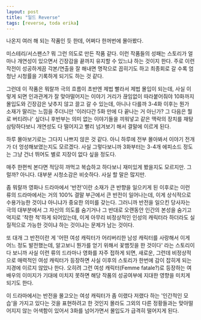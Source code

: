 ```yaml
---
layout: post
title: "일드 Reverse"
tags: [reverse, toda erika]
---
```


나온지 여러 해 되는 작품인 듯 한데, 어쩌다 한꺼번에 몰아봤다.

미스테리/서스팬스? 뭐 그런 의도로 만든 작품 같다. 이런 작품들의 성패는 스토리가 얼마나 개연성이 있으면서 긴장감을 끝까지 유지할 수 있느냐 하는 것이지 한다. 주로 이런 작전이 성공하게끔 각본/연출을 잘 해내면 명작으로 꼽히기도 하고 최종회로 갈 수록 엄청난 시청률을 기록하게 되기도 하는 것 같다. 

그런데 이 작품은 뭐랄까 극의 흐름이 초반엔 제법 빨라서 제법 몰입이 되는데, 사실 이렇게 되면 인과관계가 잘 맞아떨어지는 이야기 거리가 끊임없이 따라붙어줘야 10화까지 몰입도와 긴장감은 낮추지 않고 끌고 갈 수 있는데, 아니나 다를까 3-4화 이후는 뭔가 소재가 딸리는 느낌을 주더니만 '이러다간 5화 만에 다 끝나는 거 아닌가? 그 다음은 뭘로 버티려나' 싶더니 후반부는 의미 없는 이야기들을 끼워넣고 같은 맥락의 장치를 재탕 삼탕하다보니 개연성도 다 떨어지고 빨리 넘겨보기 해서 결말에 이르게 된다. 

하루 몰아보기로는 그다지 나쁘지 않은 것 같다. 아니 하루에 전부 몰아봐서 이야기 전개가 더 엉성해보였는지도 모르겠다. 사실 그렇다보니까 3화부터는 3-4개 에피소드 정도는 그냥 건너 뛰어도 별로 지장이 없다 싶을 정도다. 

매주 한편씩 본다면 적당히 까먹고 복습하고 하다보니 재미있게 봤을지도 모르지만. 그럴까? 아니다. 대부분 시청소감은 비슷하다. 사실 할 말은 많지만. 

좀 뭐랄까 영화나 드라마에서 '반전'이란 소재가 큰 반향을 일으키게 된 이후로는 이런 류의 드라마에서는 거의 100% 결말 부근에서 큰 반전이 일어나는데, 이게 상식적으로 수용가능한 것이냐 아니냐가 중요한 의미를 갖는다. 그러니까 반전을 일으킨 당사자는 극의 대부분에서 그 자신의 의도를 숨기거나 그 반대로 오랜동안 인간의 본성을 숨기고 억지로 '착한 척'하게 되어있는데, 이게 아무리 비정상적인 인성의 캐릭터라 하더라도 실질적으로 가능한 것이냐 하는 것이냐는 문제가 남는 것이다.

또 대개 그 반전이란 게 '어떤 여성 캐릭터가 어리버리한 남성 캐릭터를 사랑해서 이게 어느 정도 발전했는데, 알고보니 뭔가를 얻기 위해서 꽃뱀짓을 한 것이다' 라는 스토리이다 보니까 사실 이런 류의 드라마나 영화를 자주 접하게 되면, 새로운, 그런데 비정상적으로 매력적인 여성 캐릭터가 등장하면 사실 이후의 스토리가 한번에 감이 잡히게 되는 지경에 이르지 않았나 한다. 오히려 그런 여성 캐릭터(Femme fatale?)로 등장하는 여배우의 이미지가 기대에 미치지 못하면 해당 작품의 성공여부에 지대한 영향을 미치게 되기도 한다.

이 드라마에서는 반전을 몰고오는 여성 캐릭터가 좀 이랬다 저랬다 하는 '인간적인 모습'을 가지고 있다는 것을 표현하려고 한 것인지 몰라도 그외의 다른 정황들과는 맞아떨어지지 않는 어색함이 있어서 3화를 넘어가면서 몰입도가 급격히 떨어지게 된다.
